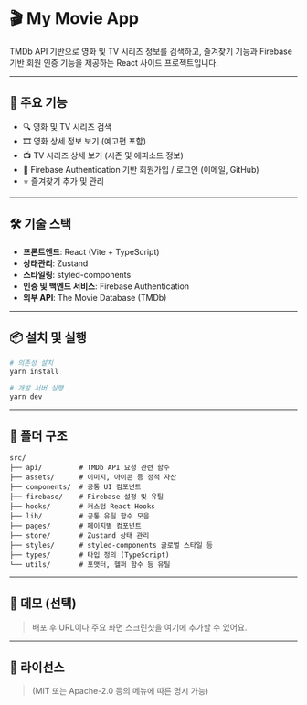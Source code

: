 # 🎬 My Movie App

TMDb API 기반으로 영화 및 TV 시리즈 정보를 검색하고, 즐겨찾기 기능과 Firebase 기반 회원 인증 기능을 제공하는 React 사이드 프로젝트입니다.

---

## 🚀 주요 기능

- 🔍 영화 및 TV 시리즈 검색
- 🎞️ 영화 상세 정보 보기 (예고편 포함)
- 📺 TV 시리즈 상세 보기 (시즌 및 에피소드 정보)
- 👤 Firebase Authentication 기반 회원가입 / 로그인 (이메일, GitHub)
- ⭐ 즐겨찾기 추가 및 관리

---

## 🛠 기술 스택

- **프론트엔드**: React (Vite + TypeScript)
- **상태관리**: Zustand
- **스타일링**: styled-components
- **인증 및 백엔드 서비스**: Firebase Authentication
- **외부 API**: The Movie Database (TMDb)

---

## 📦 설치 및 실행

```bash
# 의존성 설치
yarn install

# 개발 서버 실행
yarn dev
```

---

## 📁 폴더 구조

```
src/
├── api/         # TMDb API 요청 관련 함수
├── assets/      # 이미지, 아이콘 등 정적 자산
├── components/  # 공통 UI 컴포넌트
├── firebase/    # Firebase 설정 및 유틸
├── hooks/       # 커스텀 React Hooks
├── lib/         # 공통 유틸 함수 모음
├── pages/       # 페이지별 컴포넌트
├── store/       # Zustand 상태 관리
├── styles/      # styled-components 글로벌 스타일 등
├── types/       # 타입 정의 (TypeScript)
└── utils/       # 포맷터, 헬퍼 함수 등 유틸
```

---

## 📸 데모 (선택)

> 배포 후 URL이나 주요 화면 스크린샷을 여기에 추가할 수 있어요.

---

## 📄 라이선스

> (MIT 또는 Apache-2.0 등의 메뉴에 따른 명시 가능)

